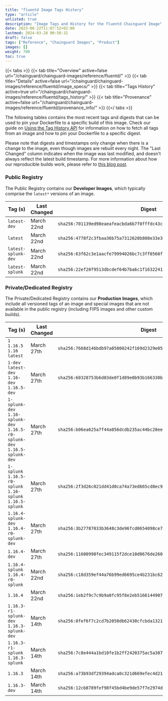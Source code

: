 ```yaml
---
title: "fluentd Image Tags History"
type: "article"
unlisted: true
description: "Image Tags and History for the fluentd Chainguard Image"
date: 2023-06-22T11:07:52+02:00
lastmod: 2024-03-28 00:50:32
draft: false
tags: ["Reference", "Chainguard Images", "Product"]
images: []
weight: 700
toc: true
---
```


{{< tabs >}}
{{< tab title="Overview" active=false url="/chainguard/chainguard-images/reference/fluentd/" >}}
{{< tab title="Details" active=false url="/chainguard/chainguard-images/reference/fluentd/image_specs/" >}}
{{< tab title="Tags History" active=true url="/chainguard/chainguard-images/reference/fluentd/tags_history/" >}}
{{< tab title="Provenance" active=false url="/chainguard/chainguard-images/reference/fluentd/provenance_info/" >}}
{{</ tabs >}}

The following tables contains the most recent tags and digests that can be used to pin your Dockerfile to a specific build of this image. Check our guide on [Using the Tag History API](/chainguard/chainguard-images/using-the-tag-history-api/) for information on how to fetch all tags from an image and how to pin your Dockerfile to a specific digest.

Please note that digests and timestamps only change when there is a change to the image, even though images are rebuilt every night. The "Last Changed" column indicates when the image was last modified, and doesn't always reflect the latest build timestamp. For more information about how our reproducible builds work, please refer to [this blog post](https://www.chainguard.dev/unchained/reproducing-chainguards-reproducible-image-builds).

### Public Registry
The Public Registry contains our **Developer Images**, which typically comprise the `latest*` versions of an image.

| Tag (s)              | Last Changed | Digest                                                                    |
|----------------------|--------------|---------------------------------------------------------------------------|
|  `latest-dev`        | March 22nd   | `sha256:701139ed98eaeafeacbda6b7f0fffdc43cf01906ea989c5c8cf1cd1e2f785062` |
|  `latest`            | March 22nd   | `sha256:4778f2c3fbaa36b75a7312620b808e33e39a86681d3687fd4bebb840e1d767d0` |
|  `latest-splunk-dev` | March 22nd   | `sha256:63f62c3e1aacfe79994026bc7c3ff0560f24648c3771e96009e45e5fb72e2e99` |
|  `latest-splunk`     | March 22nd   | `sha256:22ef20f9513dbcdef64b7ba6c1f1632241042ccc5ad82b8dcfcc12a02246e1b0` |


### Private/Dedicated Registry
The Private/Dedicated Registry contains our **Production Images**, which include all versioned tags of an image and special images that are not available in the public registry (including FIPS images and other custom builds).

| Tag (s)                                                                      | Last Changed | Digest                                                                    |
|------------------------------------------------------------------------------|--------------|---------------------------------------------------------------------------|
|  `1` `1.16.5` `1.16` `latest`                                                | March 27th   | `sha256:7668d146bdb97a05000242f169d2329e056ec55ce27d86709b83976f5c083e9a` |
|  `1-dev` `latest-dev` `1.16-dev` `1.16.5-dev`                                | March 27th   | `sha256:60328753b6d03de0f1d89e0b93b166330b15f6d253610213e136a81cf64db755` |
|  `1-splunk-dev` `1.16-splunk-dev` `1.16.5-r0-splunk-dev` `1.16.5-splunk-dev` | March 27th   | `sha256:b06ea625a7f44a056dcdb235ac44bc28ee1fcd0e018fd924519368cec4fc95cd` |
|  `1-splunk` `1.16.5-r0-splunk` `1.16-splunk` `1.16.5-splunk`                 | March 27th   | `sha256:2f3d26c021dd41d0ca74a73ed665cd8ec9e9cf4b68e8e3e1c1b6ec91355e85df` |
|  `1.16.4-splunk-dev` `1.16.4-r0-splunk-dev`                                  | March 27th   | `sha256:3b27787033b3648c3de96fcd0654098ce79a13f43b2ad6d7dc4f80f2d2db32ba` |
|  `1.16.4-dev`                                                                | March 27th   | `sha256:11600998fec349115f2dce10d0676de2604ee2cfe9e5d9af79d99dd0d19a1a1a` |
|  `1.16.4-splunk` `1.16.4-r0-splunk`                                          | March 22nd   | `sha256:c18d359ef44a76b99ed6695ce4b231bc621b56f19d8659c49ae9f46218fb18ad` |
|  `1.16.4`                                                                    | March 22nd   | `sha256:1eb2f9c7c9b9a0fc95f8e2eb516614490790b30dbb8c1b5fc78699386cb7851a` |
|  `1.16.3-r1-splunk-dev` `1.16.3-splunk-dev`                                  | March 14th   | `sha256:0fef6f7c2cd7b2050db62430cfcbda1321040a445611bd45912694c722feb2ba` |
|  `1.16.3-r1-splunk` `1.16.3-splunk`                                          | March 14th   | `sha256:7c8e444a1bd10fe1b2ff2420375ac5a307d06b9063555dc20522cc6725758e6c` |
|  `1.16.3`                                                                    | March 14th   | `sha256:a73b93df29394adca0c321d669efec4d21b1d50ab3e4f19728196a8023b66e2b` |
|  `1.16.3-dev`                                                                | March 14th   | `sha256:12cb8789fef98f45bd4be9de57f7e2974dd2109ae39dbbfe0fe00c7a2a8d447a` |

